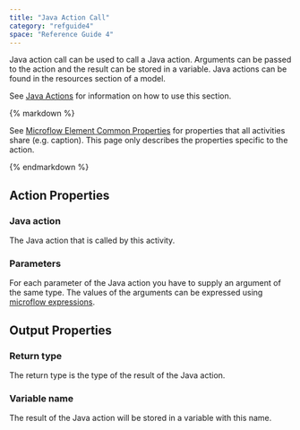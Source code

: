 ```yaml
---
title: "Java Action Call"
category: "refguide4"
space: "Reference Guide 4"
---
```

Java action call can be used to call a Java action. Arguments can be passed to the action and the result can be stored in a variable. Java actions can be found in the resources section of a model.

See [Java Actions](java-actions) for information on how to use this section.

<div class="alert alert-info">{% markdown %}

See [Microflow Element Common Properties](microflow-element-common-properties) for properties that all activities share (e.g. caption). This page only describes the properties specific to the action.

{% endmarkdown %}</div>

## Action Properties

### Java action

The Java action that is called by this activity.

### Parameters

For each parameter of the Java action you have to supply an argument of the same type. The values of the arguments can be expressed using [microflow expressions](microflow-expressions).

## Output Properties

### Return type

The return type is the type of the result of the Java action.

### Variable name

The result of the Java action will be stored in a variable with this name.
